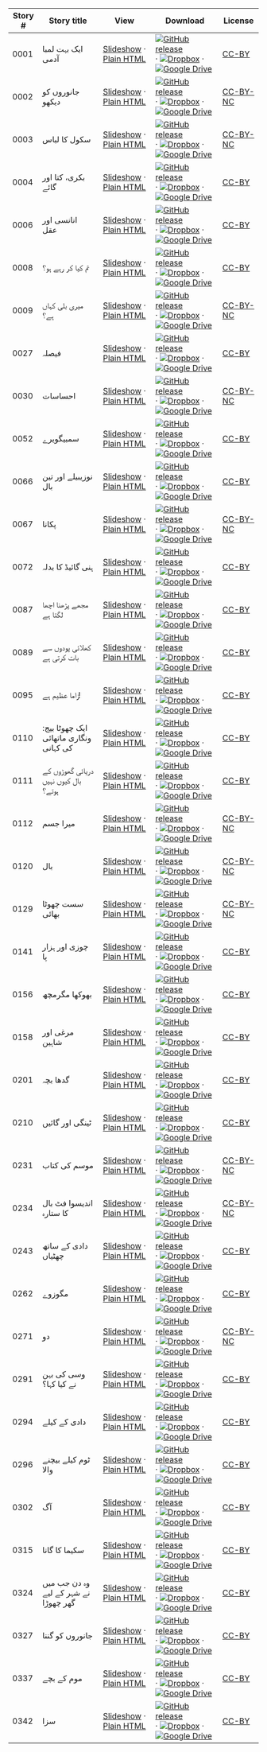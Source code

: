 Story # | Story title | View | Download | License
-------- | -----------  |:-------:| ---------------- | -------
0001 | ایک بہت لمبا آدمی | <a href="https://global-asp.github.io/stories/ur/0001_ایک-بہت-لمبا-آدمی_slides.html" target="_blank">Slideshow</a> · [Plain HTML](https://global-asp.github.io/stories/ur/0001_ایک-بہت-لمبا-آدمی.html) | [![GitHub release](https://cloud.githubusercontent.com/assets/9295750/9483128/0e089e5e-4b51-11e5-98ca-6da5cef156a7.png "GitHub release")]() · [![Dropbox](https://cloud.githubusercontent.com/assets/9295750/10150606/3f5ae2dc-65f5-11e5-8f63-841c51cc1cde.png "Dropbox")]() · [![Google Drive](https://cloud.githubusercontent.com/assets/9295750/9473522/1d6fdde4-4b10-11e5-98f5-aa6c6b04a08e.png "Google Drive")]() | [CC-BY](https://creativecommons.org/licenses/by/3.0/)
0002 | جانوروں کو دیکھو | <a href="https://global-asp.github.io/stories/ur/0002_جانوروں-کو-دیکھو_slides.html" target="_blank">Slideshow</a> · [Plain HTML](https://global-asp.github.io/stories/ur/0002_جانوروں-کو-دیکھو.html) | [![GitHub release](https://cloud.githubusercontent.com/assets/9295750/9483128/0e089e5e-4b51-11e5-98ca-6da5cef156a7.png "GitHub release")]() · [![Dropbox](https://cloud.githubusercontent.com/assets/9295750/10150606/3f5ae2dc-65f5-11e5-8f63-841c51cc1cde.png "Dropbox")]() · [![Google Drive](https://cloud.githubusercontent.com/assets/9295750/9473522/1d6fdde4-4b10-11e5-98f5-aa6c6b04a08e.png "Google Drive")]() | [CC-BY-NC](http://creativecommons.org/licenses/by-nc/3.0/)
0003 | سکول کا لباس | <a href="https://global-asp.github.io/stories/ur/0003_سکول-کا-لباس_slides.html" target="_blank">Slideshow</a> · [Plain HTML](https://global-asp.github.io/stories/ur/0003_سکول-کا-لباس.html) | [![GitHub release](https://cloud.githubusercontent.com/assets/9295750/9483128/0e089e5e-4b51-11e5-98ca-6da5cef156a7.png "GitHub release")]() · [![Dropbox](https://cloud.githubusercontent.com/assets/9295750/10150606/3f5ae2dc-65f5-11e5-8f63-841c51cc1cde.png "Dropbox")]() · [![Google Drive](https://cloud.githubusercontent.com/assets/9295750/9473522/1d6fdde4-4b10-11e5-98f5-aa6c6b04a08e.png "Google Drive")]() | [CC-BY-NC](http://creativecommons.org/licenses/by-nc/3.0/)
0004 | بکری، کتا اور گائے | <a href="https://global-asp.github.io/stories/ur/0004_بکری،-کتا-اور-گائے_slides.html" target="_blank">Slideshow</a> · [Plain HTML](https://global-asp.github.io/stories/ur/0004_بکری،-کتا-اور-گائے.html) | [![GitHub release](https://cloud.githubusercontent.com/assets/9295750/9483128/0e089e5e-4b51-11e5-98ca-6da5cef156a7.png "GitHub release")]() · [![Dropbox](https://cloud.githubusercontent.com/assets/9295750/10150606/3f5ae2dc-65f5-11e5-8f63-841c51cc1cde.png "Dropbox")]() · [![Google Drive](https://cloud.githubusercontent.com/assets/9295750/9473522/1d6fdde4-4b10-11e5-98f5-aa6c6b04a08e.png "Google Drive")]() | [CC-BY](https://creativecommons.org/licenses/by/3.0/)
0006 | انانسی اور عقل | <a href="https://global-asp.github.io/stories/ur/0006_انانسی-اور-عقل_slides.html" target="_blank">Slideshow</a> · [Plain HTML](https://global-asp.github.io/stories/ur/0006_انانسی-اور-عقل.html) | [![GitHub release](https://cloud.githubusercontent.com/assets/9295750/9483128/0e089e5e-4b51-11e5-98ca-6da5cef156a7.png "GitHub release")]() · [![Dropbox](https://cloud.githubusercontent.com/assets/9295750/10150606/3f5ae2dc-65f5-11e5-8f63-841c51cc1cde.png "Dropbox")]() · [![Google Drive](https://cloud.githubusercontent.com/assets/9295750/9473522/1d6fdde4-4b10-11e5-98f5-aa6c6b04a08e.png "Google Drive")]() | [CC-BY](https://creativecommons.org/licenses/by/3.0/)
0008 | تم کیا کر رہے ہو؟ | <a href="https://global-asp.github.io/stories/ur/0008_تم-کیا-کر-رہے-ہو؟_slides.html" target="_blank">Slideshow</a> · [Plain HTML](https://global-asp.github.io/stories/ur/0008_تم-کیا-کر-رہے-ہو؟.html) | [![GitHub release](https://cloud.githubusercontent.com/assets/9295750/9483128/0e089e5e-4b51-11e5-98ca-6da5cef156a7.png "GitHub release")]() · [![Dropbox](https://cloud.githubusercontent.com/assets/9295750/10150606/3f5ae2dc-65f5-11e5-8f63-841c51cc1cde.png "Dropbox")]() · [![Google Drive](https://cloud.githubusercontent.com/assets/9295750/9473522/1d6fdde4-4b10-11e5-98f5-aa6c6b04a08e.png "Google Drive")]() | [CC-BY](https://creativecommons.org/licenses/by/3.0/)
0009 | میری بلی کہاں ہے؟ | <a href="https://global-asp.github.io/stories/ur/0009_میری-بلی-کہاں-ہے؟_slides.html" target="_blank">Slideshow</a> · [Plain HTML](https://global-asp.github.io/stories/ur/0009_میری-بلی-کہاں-ہے؟.html) | [![GitHub release](https://cloud.githubusercontent.com/assets/9295750/9483128/0e089e5e-4b51-11e5-98ca-6da5cef156a7.png "GitHub release")]() · [![Dropbox](https://cloud.githubusercontent.com/assets/9295750/10150606/3f5ae2dc-65f5-11e5-8f63-841c51cc1cde.png "Dropbox")]() · [![Google Drive](https://cloud.githubusercontent.com/assets/9295750/9473522/1d6fdde4-4b10-11e5-98f5-aa6c6b04a08e.png "Google Drive")]() | [CC-BY-NC](http://creativecommons.org/licenses/by-nc/3.0/)
0027 | فیصلہ | <a href="https://global-asp.github.io/stories/ur/0027_فیصلہ_slides.html" target="_blank">Slideshow</a> · [Plain HTML](https://global-asp.github.io/stories/ur/0027_فیصلہ.html) | [![GitHub release](https://cloud.githubusercontent.com/assets/9295750/9483128/0e089e5e-4b51-11e5-98ca-6da5cef156a7.png "GitHub release")]() · [![Dropbox](https://cloud.githubusercontent.com/assets/9295750/10150606/3f5ae2dc-65f5-11e5-8f63-841c51cc1cde.png "Dropbox")]() · [![Google Drive](https://cloud.githubusercontent.com/assets/9295750/9473522/1d6fdde4-4b10-11e5-98f5-aa6c6b04a08e.png "Google Drive")]() | [CC-BY](https://creativecommons.org/licenses/by/3.0/)
0030 | احساسات | <a href="https://global-asp.github.io/stories/ur/0030_احساسات_slides.html" target="_blank">Slideshow</a> · [Plain HTML](https://global-asp.github.io/stories/ur/0030_احساسات.html) | [![GitHub release](https://cloud.githubusercontent.com/assets/9295750/9483128/0e089e5e-4b51-11e5-98ca-6da5cef156a7.png "GitHub release")]() · [![Dropbox](https://cloud.githubusercontent.com/assets/9295750/10150606/3f5ae2dc-65f5-11e5-8f63-841c51cc1cde.png "Dropbox")]() · [![Google Drive](https://cloud.githubusercontent.com/assets/9295750/9473522/1d6fdde4-4b10-11e5-98f5-aa6c6b04a08e.png "Google Drive")]() | [CC-BY-NC](http://creativecommons.org/licenses/by-nc/3.0/)
0052 | سمبیگویرے | <a href="https://global-asp.github.io/stories/ur/0052_سمبیگورے_slides.html" target="_blank">Slideshow</a> · [Plain HTML](https://global-asp.github.io/stories/ur/0052_سمبیگورے.html) | [![GitHub release](https://cloud.githubusercontent.com/assets/9295750/9483128/0e089e5e-4b51-11e5-98ca-6da5cef156a7.png "GitHub release")]() · [![Dropbox](https://cloud.githubusercontent.com/assets/9295750/10150606/3f5ae2dc-65f5-11e5-8f63-841c51cc1cde.png "Dropbox")]() · [![Google Drive](https://cloud.githubusercontent.com/assets/9295750/9473522/1d6fdde4-4b10-11e5-98f5-aa6c6b04a08e.png "Google Drive")]() | [CC-BY](https://creativecommons.org/licenses/by/3.0/)
0066 | نوزیبیلے اور تین بال | <a href="https://global-asp.github.io/stories/ur/0066_نوزی-بیلے-اور-تین-بال_slides.html" target="_blank">Slideshow</a> · [Plain HTML](https://global-asp.github.io/stories/ur/0066_نوزی-بیلے-اور-تین-بال.html) | [![GitHub release](https://cloud.githubusercontent.com/assets/9295750/9483128/0e089e5e-4b51-11e5-98ca-6da5cef156a7.png "GitHub release")]() · [![Dropbox](https://cloud.githubusercontent.com/assets/9295750/10150606/3f5ae2dc-65f5-11e5-8f63-841c51cc1cde.png "Dropbox")]() · [![Google Drive](https://cloud.githubusercontent.com/assets/9295750/9473522/1d6fdde4-4b10-11e5-98f5-aa6c6b04a08e.png "Google Drive")]() | [CC-BY](https://creativecommons.org/licenses/by/3.0/)
0067 | پکانا | <a href="https://global-asp.github.io/stories/ur/0067_پکانا_slides.html" target="_blank">Slideshow</a> · [Plain HTML](https://global-asp.github.io/stories/ur/0067_پکانا.html) | [![GitHub release](https://cloud.githubusercontent.com/assets/9295750/9483128/0e089e5e-4b51-11e5-98ca-6da5cef156a7.png "GitHub release")]() · [![Dropbox](https://cloud.githubusercontent.com/assets/9295750/10150606/3f5ae2dc-65f5-11e5-8f63-841c51cc1cde.png "Dropbox")]() · [![Google Drive](https://cloud.githubusercontent.com/assets/9295750/9473522/1d6fdde4-4b10-11e5-98f5-aa6c6b04a08e.png "Google Drive")]() | [CC-BY-NC](http://creativecommons.org/licenses/by-nc/3.0/)
0072 | ہنی گائیڈ کا بدلہ | <a href="https://global-asp.github.io/stories/ur/0072_ہنی-گائیڈ-کا-بدلہ_slides.html" target="_blank">Slideshow</a> · [Plain HTML](https://global-asp.github.io/stories/ur/0072_ہنی-گائیڈ-کا-بدلہ.html) | [![GitHub release](https://cloud.githubusercontent.com/assets/9295750/9483128/0e089e5e-4b51-11e5-98ca-6da5cef156a7.png "GitHub release")]() · [![Dropbox](https://cloud.githubusercontent.com/assets/9295750/10150606/3f5ae2dc-65f5-11e5-8f63-841c51cc1cde.png "Dropbox")]() · [![Google Drive](https://cloud.githubusercontent.com/assets/9295750/9473522/1d6fdde4-4b10-11e5-98f5-aa6c6b04a08e.png "Google Drive")]() | [CC-BY](https://creativecommons.org/licenses/by/3.0/)
0087 | مجھے پڑھنا اچھا لگتا ہے | <a href="https://global-asp.github.io/stories/ur/0087_مجھے-پڑھنا-اچھا-لگتا-ہے_slides.html" target="_blank">Slideshow</a> · [Plain HTML](https://global-asp.github.io/stories/ur/0087_مجھے-پڑھنا-اچھا-لگتا-ہے.html) | [![GitHub release](https://cloud.githubusercontent.com/assets/9295750/9483128/0e089e5e-4b51-11e5-98ca-6da5cef156a7.png "GitHub release")]() · [![Dropbox](https://cloud.githubusercontent.com/assets/9295750/10150606/3f5ae2dc-65f5-11e5-8f63-841c51cc1cde.png "Dropbox")]() · [![Google Drive](https://cloud.githubusercontent.com/assets/9295750/9473522/1d6fdde4-4b10-11e5-98f5-aa6c6b04a08e.png "Google Drive")]() | [CC-BY](https://creativecommons.org/licenses/by/3.0/)
0089 | کھلائی پودوں سے بات کرتی ہے | <a href="https://global-asp.github.io/stories/ur/0089_خلائی-پودوں-سے-بات-کرتی-ہے_slides.html" target="_blank">Slideshow</a> · [Plain HTML](https://global-asp.github.io/stories/ur/0089_خلائی-پودوں-سے-بات-کرتی-ہے.html) | [![GitHub release](https://cloud.githubusercontent.com/assets/9295750/9483128/0e089e5e-4b51-11e5-98ca-6da5cef156a7.png "GitHub release")]() · [![Dropbox](https://cloud.githubusercontent.com/assets/9295750/10150606/3f5ae2dc-65f5-11e5-8f63-841c51cc1cde.png "Dropbox")]() · [![Google Drive](https://cloud.githubusercontent.com/assets/9295750/9473522/1d6fdde4-4b10-11e5-98f5-aa6c6b04a08e.png "Google Drive")]() | [CC-BY](https://creativecommons.org/licenses/by/3.0/)
0095 | زاما عظیم ہے! | <a href="https://global-asp.github.io/stories/ur/0095_زاما-عظیم-ہے_slides.html" target="_blank">Slideshow</a> · [Plain HTML](https://global-asp.github.io/stories/ur/0095_زاما-عظیم-ہے.html) | [![GitHub release](https://cloud.githubusercontent.com/assets/9295750/9483128/0e089e5e-4b51-11e5-98ca-6da5cef156a7.png "GitHub release")]() · [![Dropbox](https://cloud.githubusercontent.com/assets/9295750/10150606/3f5ae2dc-65f5-11e5-8f63-841c51cc1cde.png "Dropbox")]() · [![Google Drive](https://cloud.githubusercontent.com/assets/9295750/9473522/1d6fdde4-4b10-11e5-98f5-aa6c6b04a08e.png "Google Drive")]() | [CC-BY](https://creativecommons.org/licenses/by/3.0/)
0110 | ایک چھوٹا بیج: ونگاری ماتھائی کی کہانی | <a href="https://global-asp.github.io/stories/ur/0110_ایک-چھوٹا-بیج-ونگاری-ماتھائی-کی-کہانی_slides.html" target="_blank">Slideshow</a> · [Plain HTML](https://global-asp.github.io/stories/ur/0110_ایک-چھوٹا-بیج-ونگاری-ماتھائی-کی-کہانی.html) | [![GitHub release](https://cloud.githubusercontent.com/assets/9295750/9483128/0e089e5e-4b51-11e5-98ca-6da5cef156a7.png "GitHub release")]() · [![Dropbox](https://cloud.githubusercontent.com/assets/9295750/10150606/3f5ae2dc-65f5-11e5-8f63-841c51cc1cde.png "Dropbox")]() · [![Google Drive](https://cloud.githubusercontent.com/assets/9295750/9473522/1d6fdde4-4b10-11e5-98f5-aa6c6b04a08e.png "Google Drive")]() | [CC-BY](https://creativecommons.org/licenses/by/3.0/)
0111 | دریائی گھوڑوں کے بال کیوں نہیں ہوتے؟ | <a href="https://global-asp.github.io/stories/ur/0111_دریائی-گھوڑوں-کے-بال-کیوں-نہیں-ہوتے؟_slides.html" target="_blank">Slideshow</a> · [Plain HTML](https://global-asp.github.io/stories/ur/0111_دریائی-گھوڑوں-کے-بال-کیوں-نہیں-ہوتے؟.html) | [![GitHub release](https://cloud.githubusercontent.com/assets/9295750/9483128/0e089e5e-4b51-11e5-98ca-6da5cef156a7.png "GitHub release")]() · [![Dropbox](https://cloud.githubusercontent.com/assets/9295750/10150606/3f5ae2dc-65f5-11e5-8f63-841c51cc1cde.png "Dropbox")]() · [![Google Drive](https://cloud.githubusercontent.com/assets/9295750/9473522/1d6fdde4-4b10-11e5-98f5-aa6c6b04a08e.png "Google Drive")]() | [CC-BY](https://creativecommons.org/licenses/by/3.0/)
0112 | میرا جسم | <a href="https://global-asp.github.io/stories/ur/0112_میرا-جسم_slides.html" target="_blank">Slideshow</a> · [Plain HTML](https://global-asp.github.io/stories/ur/0112_میرا-جسم.html) | [![GitHub release](https://cloud.githubusercontent.com/assets/9295750/9483128/0e089e5e-4b51-11e5-98ca-6da5cef156a7.png "GitHub release")]() · [![Dropbox](https://cloud.githubusercontent.com/assets/9295750/10150606/3f5ae2dc-65f5-11e5-8f63-841c51cc1cde.png "Dropbox")]() · [![Google Drive](https://cloud.githubusercontent.com/assets/9295750/9473522/1d6fdde4-4b10-11e5-98f5-aa6c6b04a08e.png "Google Drive")]() | [CC-BY-NC](http://creativecommons.org/licenses/by-nc/3.0/)
0120 | بال | <a href="https://global-asp.github.io/stories/ur/0120_بال_slides.html" target="_blank">Slideshow</a> · [Plain HTML](https://global-asp.github.io/stories/ur/0120_بال.html) | [![GitHub release](https://cloud.githubusercontent.com/assets/9295750/9483128/0e089e5e-4b51-11e5-98ca-6da5cef156a7.png "GitHub release")]() · [![Dropbox](https://cloud.githubusercontent.com/assets/9295750/10150606/3f5ae2dc-65f5-11e5-8f63-841c51cc1cde.png "Dropbox")]() · [![Google Drive](https://cloud.githubusercontent.com/assets/9295750/9473522/1d6fdde4-4b10-11e5-98f5-aa6c6b04a08e.png "Google Drive")]() | [CC-BY-NC](http://creativecommons.org/licenses/by-nc/3.0/)
0129 | سست چھوٹا بھائی | <a href="https://global-asp.github.io/stories/ur/0129_سست-چھوٹا-بھائی_slides.html" target="_blank">Slideshow</a> · [Plain HTML](https://global-asp.github.io/stories/ur/0129_سست-چھوٹا-بھائی.html) | [![GitHub release](https://cloud.githubusercontent.com/assets/9295750/9483128/0e089e5e-4b51-11e5-98ca-6da5cef156a7.png "GitHub release")]() · [![Dropbox](https://cloud.githubusercontent.com/assets/9295750/10150606/3f5ae2dc-65f5-11e5-8f63-841c51cc1cde.png "Dropbox")]() · [![Google Drive](https://cloud.githubusercontent.com/assets/9295750/9473522/1d6fdde4-4b10-11e5-98f5-aa6c6b04a08e.png "Google Drive")]() | [CC-BY-NC](http://creativecommons.org/licenses/by-nc/3.0/)
0141 | چوزی اور ہزار پا | <a href="https://global-asp.github.io/stories/ur/0141_چوزی-اور-ہزار-پا_slides.html" target="_blank">Slideshow</a> · [Plain HTML](https://global-asp.github.io/stories/ur/0141_چوزی-اور-ہزار-پا.html) | [![GitHub release](https://cloud.githubusercontent.com/assets/9295750/9483128/0e089e5e-4b51-11e5-98ca-6da5cef156a7.png "GitHub release")]() · [![Dropbox](https://cloud.githubusercontent.com/assets/9295750/10150606/3f5ae2dc-65f5-11e5-8f63-841c51cc1cde.png "Dropbox")]() · [![Google Drive](https://cloud.githubusercontent.com/assets/9295750/9473522/1d6fdde4-4b10-11e5-98f5-aa6c6b04a08e.png "Google Drive")]() | [CC-BY](https://creativecommons.org/licenses/by/3.0/)
0156 | بھوکھا مگرمچھ | <a href="https://global-asp.github.io/stories/ur/0156_بھوکھا-مگرمچرچھ_slides.html" target="_blank">Slideshow</a> · [Plain HTML](https://global-asp.github.io/stories/ur/0156_بھوکھا-مگرمچرچھ.html) | [![GitHub release](https://cloud.githubusercontent.com/assets/9295750/9483128/0e089e5e-4b51-11e5-98ca-6da5cef156a7.png "GitHub release")]() · [![Dropbox](https://cloud.githubusercontent.com/assets/9295750/10150606/3f5ae2dc-65f5-11e5-8f63-841c51cc1cde.png "Dropbox")]() · [![Google Drive](https://cloud.githubusercontent.com/assets/9295750/9473522/1d6fdde4-4b10-11e5-98f5-aa6c6b04a08e.png "Google Drive")]() | [CC-BY](https://creativecommons.org/licenses/by/3.0/)
0158 | مرغی اور شاہین | <a href="https://global-asp.github.io/stories/ur/0158_مرغی-اور-شاہین_slides.html" target="_blank">Slideshow</a> · [Plain HTML](https://global-asp.github.io/stories/ur/0158_مرغی-اور-شاہین.html) | [![GitHub release](https://cloud.githubusercontent.com/assets/9295750/9483128/0e089e5e-4b51-11e5-98ca-6da5cef156a7.png "GitHub release")]() · [![Dropbox](https://cloud.githubusercontent.com/assets/9295750/10150606/3f5ae2dc-65f5-11e5-8f63-841c51cc1cde.png "Dropbox")]() · [![Google Drive](https://cloud.githubusercontent.com/assets/9295750/9473522/1d6fdde4-4b10-11e5-98f5-aa6c6b04a08e.png "Google Drive")]() | [CC-BY](https://creativecommons.org/licenses/by/3.0/)
0201 | گدھا بچہ | <a href="https://global-asp.github.io/stories/ur/0201_گدھا-بچہ_slides.html" target="_blank">Slideshow</a> · [Plain HTML](https://global-asp.github.io/stories/ur/0201_گدھا-بچہ.html) | [![GitHub release](https://cloud.githubusercontent.com/assets/9295750/9483128/0e089e5e-4b51-11e5-98ca-6da5cef156a7.png "GitHub release")]() · [![Dropbox](https://cloud.githubusercontent.com/assets/9295750/10150606/3f5ae2dc-65f5-11e5-8f63-841c51cc1cde.png "Dropbox")]() · [![Google Drive](https://cloud.githubusercontent.com/assets/9295750/9473522/1d6fdde4-4b10-11e5-98f5-aa6c6b04a08e.png "Google Drive")]() | [CC-BY](https://creativecommons.org/licenses/by/3.0/)
0210 | ٹینگی اور گائیں | <a href="https://global-asp.github.io/stories/ur/0210_ٹینگی-اور-گائیں_slides.html" target="_blank">Slideshow</a> · [Plain HTML](https://global-asp.github.io/stories/ur/0210_ٹینگی-اور-گائیں.html) | [![GitHub release](https://cloud.githubusercontent.com/assets/9295750/9483128/0e089e5e-4b51-11e5-98ca-6da5cef156a7.png "GitHub release")]() · [![Dropbox](https://cloud.githubusercontent.com/assets/9295750/10150606/3f5ae2dc-65f5-11e5-8f63-841c51cc1cde.png "Dropbox")]() · [![Google Drive](https://cloud.githubusercontent.com/assets/9295750/9473522/1d6fdde4-4b10-11e5-98f5-aa6c6b04a08e.png "Google Drive")]() | [CC-BY](https://creativecommons.org/licenses/by/3.0/)
0231 | موسم کی کتاب | <a href="https://global-asp.github.io/stories/ur/0231_موسم-کی-کتاب_slides.html" target="_blank">Slideshow</a> · [Plain HTML](https://global-asp.github.io/stories/ur/0231_موسم-کی-کتاب.html) | [![GitHub release](https://cloud.githubusercontent.com/assets/9295750/9483128/0e089e5e-4b51-11e5-98ca-6da5cef156a7.png "GitHub release")]() · [![Dropbox](https://cloud.githubusercontent.com/assets/9295750/10150606/3f5ae2dc-65f5-11e5-8f63-841c51cc1cde.png "Dropbox")]() · [![Google Drive](https://cloud.githubusercontent.com/assets/9295750/9473522/1d6fdde4-4b10-11e5-98f5-aa6c6b04a08e.png "Google Drive")]() | [CC-BY-NC](http://creativecommons.org/licenses/by-nc/3.0/)
0234 | اندیسوا فٹ بال کا ستارہ | <a href="https://global-asp.github.io/stories/ur/0234_اندیسوا-فٹ-بال-کا-ستارہ_slides.html" target="_blank">Slideshow</a> · [Plain HTML](https://global-asp.github.io/stories/ur/0234_اندیسوا-فٹ-بال-کا-ستارہ.html) | [![GitHub release](https://cloud.githubusercontent.com/assets/9295750/9483128/0e089e5e-4b51-11e5-98ca-6da5cef156a7.png "GitHub release")]() · [![Dropbox](https://cloud.githubusercontent.com/assets/9295750/10150606/3f5ae2dc-65f5-11e5-8f63-841c51cc1cde.png "Dropbox")]() · [![Google Drive](https://cloud.githubusercontent.com/assets/9295750/9473522/1d6fdde4-4b10-11e5-98f5-aa6c6b04a08e.png "Google Drive")]() | [CC-BY-NC](http://creativecommons.org/licenses/by-nc/3.0/)
0243 | دادی کے ساتھ چھٹیاں | <a href="https://global-asp.github.io/stories/ur/0243_دادی-کے-ساتھ-چھٹیاں_slides.html" target="_blank">Slideshow</a> · [Plain HTML](https://global-asp.github.io/stories/ur/0243_دادی-کے-ساتھ-چھٹیاں.html) | [![GitHub release](https://cloud.githubusercontent.com/assets/9295750/9483128/0e089e5e-4b51-11e5-98ca-6da5cef156a7.png "GitHub release")]() · [![Dropbox](https://cloud.githubusercontent.com/assets/9295750/10150606/3f5ae2dc-65f5-11e5-8f63-841c51cc1cde.png "Dropbox")]() · [![Google Drive](https://cloud.githubusercontent.com/assets/9295750/9473522/1d6fdde4-4b10-11e5-98f5-aa6c6b04a08e.png "Google Drive")]() | [CC-BY](https://creativecommons.org/licenses/by/3.0/)
0262 | مگوزوے | <a href="https://global-asp.github.io/stories/ur/0262_مگوزوے_slides.html" target="_blank">Slideshow</a> · [Plain HTML](https://global-asp.github.io/stories/ur/0262_مگوزوے.html) | [![GitHub release](https://cloud.githubusercontent.com/assets/9295750/9483128/0e089e5e-4b51-11e5-98ca-6da5cef156a7.png "GitHub release")]() · [![Dropbox](https://cloud.githubusercontent.com/assets/9295750/10150606/3f5ae2dc-65f5-11e5-8f63-841c51cc1cde.png "Dropbox")]() · [![Google Drive](https://cloud.githubusercontent.com/assets/9295750/9473522/1d6fdde4-4b10-11e5-98f5-aa6c6b04a08e.png "Google Drive")]() | [CC-BY](https://creativecommons.org/licenses/by/3.0/)
0271 | دو | <a href="https://global-asp.github.io/stories/ur/0271_دو_slides.html" target="_blank">Slideshow</a> · [Plain HTML](https://global-asp.github.io/stories/ur/0271_دو.html) | [![GitHub release](https://cloud.githubusercontent.com/assets/9295750/9483128/0e089e5e-4b51-11e5-98ca-6da5cef156a7.png "GitHub release")]() · [![Dropbox](https://cloud.githubusercontent.com/assets/9295750/10150606/3f5ae2dc-65f5-11e5-8f63-841c51cc1cde.png "Dropbox")]() · [![Google Drive](https://cloud.githubusercontent.com/assets/9295750/9473522/1d6fdde4-4b10-11e5-98f5-aa6c6b04a08e.png "Google Drive")]() | [CC-BY-NC](http://creativecommons.org/licenses/by-nc/3.0/)
0291 | وسی کی بہن نے کیا کہا؟ | <a href="https://global-asp.github.io/stories/ur/0291_وسی-کی-بہن-نے-کیا-کہا؟_slides.html" target="_blank">Slideshow</a> · [Plain HTML](https://global-asp.github.io/stories/ur/0291_وسی-کی-بہن-نے-کیا-کہا؟.html) | [![GitHub release](https://cloud.githubusercontent.com/assets/9295750/9483128/0e089e5e-4b51-11e5-98ca-6da5cef156a7.png "GitHub release")]() · [![Dropbox](https://cloud.githubusercontent.com/assets/9295750/10150606/3f5ae2dc-65f5-11e5-8f63-841c51cc1cde.png "Dropbox")]() · [![Google Drive](https://cloud.githubusercontent.com/assets/9295750/9473522/1d6fdde4-4b10-11e5-98f5-aa6c6b04a08e.png "Google Drive")]() | [CC-BY](https://creativecommons.org/licenses/by/3.0/)
0294 | دادی کے کیلے | <a href="https://global-asp.github.io/stories/ur/0294_دادی-کے-کیلے_slides.html" target="_blank">Slideshow</a> · [Plain HTML](https://global-asp.github.io/stories/ur/0294_دادی-کے-کیلے.html) | [![GitHub release](https://cloud.githubusercontent.com/assets/9295750/9483128/0e089e5e-4b51-11e5-98ca-6da5cef156a7.png "GitHub release")]() · [![Dropbox](https://cloud.githubusercontent.com/assets/9295750/10150606/3f5ae2dc-65f5-11e5-8f63-841c51cc1cde.png "Dropbox")]() · [![Google Drive](https://cloud.githubusercontent.com/assets/9295750/9473522/1d6fdde4-4b10-11e5-98f5-aa6c6b04a08e.png "Google Drive")]() | [CC-BY](https://creativecommons.org/licenses/by/3.0/)
0296 | ٹوم کیلے بیچنے والا | <a href="https://global-asp.github.io/stories/ur/0296_ٹوم-کیلے-بیچنے-والا_slides.html" target="_blank">Slideshow</a> · [Plain HTML](https://global-asp.github.io/stories/ur/0296_ٹوم-کیلے-بیچنے-والا.html) | [![GitHub release](https://cloud.githubusercontent.com/assets/9295750/9483128/0e089e5e-4b51-11e5-98ca-6da5cef156a7.png "GitHub release")]() · [![Dropbox](https://cloud.githubusercontent.com/assets/9295750/10150606/3f5ae2dc-65f5-11e5-8f63-841c51cc1cde.png "Dropbox")]() · [![Google Drive](https://cloud.githubusercontent.com/assets/9295750/9473522/1d6fdde4-4b10-11e5-98f5-aa6c6b04a08e.png "Google Drive")]() | [CC-BY](https://creativecommons.org/licenses/by/3.0/)
0302 | آگ | <a href="https://global-asp.github.io/stories/ur/0302_آگ_slides.html" target="_blank">Slideshow</a> · [Plain HTML](https://global-asp.github.io/stories/ur/0302_آگ.html) | [![GitHub release](https://cloud.githubusercontent.com/assets/9295750/9483128/0e089e5e-4b51-11e5-98ca-6da5cef156a7.png "GitHub release")]() · [![Dropbox](https://cloud.githubusercontent.com/assets/9295750/10150606/3f5ae2dc-65f5-11e5-8f63-841c51cc1cde.png "Dropbox")]() · [![Google Drive](https://cloud.githubusercontent.com/assets/9295750/9473522/1d6fdde4-4b10-11e5-98f5-aa6c6b04a08e.png "Google Drive")]() | [CC-BY](https://creativecommons.org/licenses/by/3.0/)
0315 | سکیما کا گانا | <a href="https://global-asp.github.io/stories/ur/0315_سکیما-کا-گانا_slides.html" target="_blank">Slideshow</a> · [Plain HTML](https://global-asp.github.io/stories/ur/0315_سکیما-کا-گانا.html) | [![GitHub release](https://cloud.githubusercontent.com/assets/9295750/9483128/0e089e5e-4b51-11e5-98ca-6da5cef156a7.png "GitHub release")]() · [![Dropbox](https://cloud.githubusercontent.com/assets/9295750/10150606/3f5ae2dc-65f5-11e5-8f63-841c51cc1cde.png "Dropbox")]() · [![Google Drive](https://cloud.githubusercontent.com/assets/9295750/9473522/1d6fdde4-4b10-11e5-98f5-aa6c6b04a08e.png "Google Drive")]() | [CC-BY](https://creativecommons.org/licenses/by/3.0/)
0324 | وہ دن جب میں نے شہر کے لیے گھر چھوڑا | <a href="https://global-asp.github.io/stories/ur/0324_وہ-دن-جب-میں-نے-شہر-کے-لیے-گھر-چھوڑا_slides.html" target="_blank">Slideshow</a> · [Plain HTML](https://global-asp.github.io/stories/ur/0324_وہ-دن-جب-میں-نے-شہر-کے-لیے-گھر-چھوڑا.html) | [![GitHub release](https://cloud.githubusercontent.com/assets/9295750/9483128/0e089e5e-4b51-11e5-98ca-6da5cef156a7.png "GitHub release")]() · [![Dropbox](https://cloud.githubusercontent.com/assets/9295750/10150606/3f5ae2dc-65f5-11e5-8f63-841c51cc1cde.png "Dropbox")]() · [![Google Drive](https://cloud.githubusercontent.com/assets/9295750/9473522/1d6fdde4-4b10-11e5-98f5-aa6c6b04a08e.png "Google Drive")]() | [CC-BY](https://creativecommons.org/licenses/by/3.0/)
0327 | جانوروں کو گننا | <a href="https://global-asp.github.io/stories/ur/0327_جانوروں-کو-گننا_slides.html" target="_blank">Slideshow</a> · [Plain HTML](https://global-asp.github.io/stories/ur/0327_جانوروں-کو-گننا.html) | [![GitHub release](https://cloud.githubusercontent.com/assets/9295750/9483128/0e089e5e-4b51-11e5-98ca-6da5cef156a7.png "GitHub release")]() · [![Dropbox](https://cloud.githubusercontent.com/assets/9295750/10150606/3f5ae2dc-65f5-11e5-8f63-841c51cc1cde.png "Dropbox")]() · [![Google Drive](https://cloud.githubusercontent.com/assets/9295750/9473522/1d6fdde4-4b10-11e5-98f5-aa6c6b04a08e.png "Google Drive")]() | [CC-BY](https://creativecommons.org/licenses/by/3.0/)
0337 | موم کے بچے | <a href="https://global-asp.github.io/stories/ur/0337_موم-کے-بچے_slides.html" target="_blank">Slideshow</a> · [Plain HTML](https://global-asp.github.io/stories/ur/0337_موم-کے-بچے.html) | [![GitHub release](https://cloud.githubusercontent.com/assets/9295750/9483128/0e089e5e-4b51-11e5-98ca-6da5cef156a7.png "GitHub release")]() · [![Dropbox](https://cloud.githubusercontent.com/assets/9295750/10150606/3f5ae2dc-65f5-11e5-8f63-841c51cc1cde.png "Dropbox")]() · [![Google Drive](https://cloud.githubusercontent.com/assets/9295750/9473522/1d6fdde4-4b10-11e5-98f5-aa6c6b04a08e.png "Google Drive")]() | [CC-BY](https://creativecommons.org/licenses/by/3.0/)
0342 | سزا | <a href="https://global-asp.github.io/stories/ur/0342_سزا_slides.html" target="_blank">Slideshow</a> · [Plain HTML](https://global-asp.github.io/stories/ur/0342_سزا.html) | [![GitHub release](https://cloud.githubusercontent.com/assets/9295750/9483128/0e089e5e-4b51-11e5-98ca-6da5cef156a7.png "GitHub release")]() · [![Dropbox](https://cloud.githubusercontent.com/assets/9295750/10150606/3f5ae2dc-65f5-11e5-8f63-841c51cc1cde.png "Dropbox")]() · [![Google Drive](https://cloud.githubusercontent.com/assets/9295750/9473522/1d6fdde4-4b10-11e5-98f5-aa6c6b04a08e.png "Google Drive")]() | [CC-BY](https://creativecommons.org/licenses/by/3.0/)
